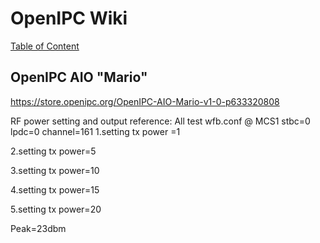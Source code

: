 # OpenIPC Wiki
[Table of Content](../README.md)

OpenIPC AIO "Mario"
-------------------

https://store.openipc.org/OpenIPC-AIO-Mario-v1-0-p633320808

RF power setting and output reference:
All test wfb.conf @ MCS1 stbc=0 lpdc=0 channel=161
1.setting tx power =1

2.setting tx power=5

3.setting tx power=10

4.setting tx power=15

5.setting tx power=20

Peak=23dbm
